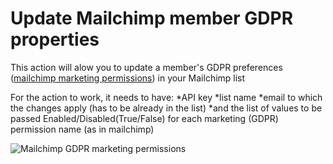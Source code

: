 # Update Mailchimp member GDPR properties

This action will alow you to update a member's GDPR preferences ([mailchimp marketing permissions](https://developer.mailchimp.com/documentation/mailchimp/reference/lists/members/)) in your Mailchimp list

For the action to work, it needs to have:
*API key
*list name
*email to which the changes apply (has to be already in the list)
*and the list of values to be passed Enabled/Disabled(True/False) for each marketing (GDPR) permission name (as in mailchimp)

![Mailchimp GDPR marketing permissions](https://static.dnnsharp.com/documentation/update_mailchimp_gdpr.png)
